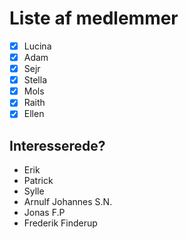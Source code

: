 # Liste af medlemmer

- [x] Lucina
- [x] Adam
- [x] Sejr
- [x] Stella
- [x] Mols
- [x] Raith
- [x] Ellen

## Interesserede?
- Erik
- Patrick
- Sylle
- Arnulf Johannes S.N.
- Jonas F.P
- Frederik Finderup